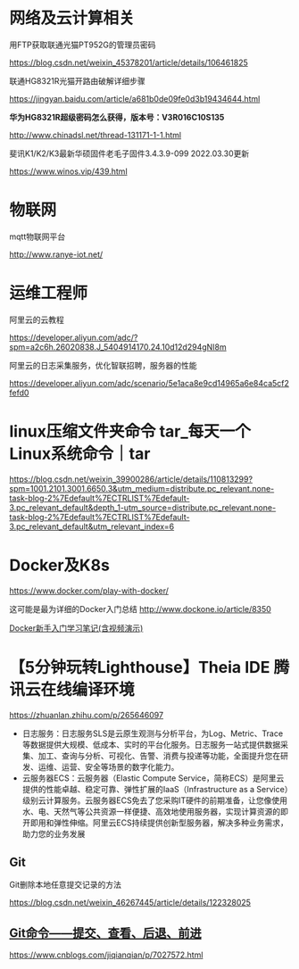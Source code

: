 # 网络及云计算相关



用FTP获取联通光猫PT952G的管理员密码

https://blog.csdn.net/weixin_45378201/article/details/106461825



联通HG8321R光猫开路由破解详细步骤

https://jingyan.baidu.com/article/a681b0de09fe0d3b19434644.html



**华为HG8321R超级密码怎么获得，版本号：V3R016C10S135**

http://www.chinadsl.net/thread-131171-1-1.html



斐讯K1/K2/K3最新华硕固件老毛子固件3.4.3.9-099  2022.03.30更新

https://www.winos.vip/439.html

# 物联网

mqtt物联网平台

http://www.ranye-iot.net/



# 运维工程师

阿里云的云教程

https://developer.aliyun.com/adc/?spm=a2c6h.26020838.J_5404914170.24.10d12d294gNI8m



阿里云的日志采集服务，优化智联招聘，服务器的性能

https://developer.aliyun.com/adc/scenario/5e1aca8e9cd14965a6e84ca5cf2fefd0

# linux压缩文件夹命令 tar_每天一个Linux系统命令｜tar

https://blog.csdn.net/weixin_39900286/article/details/110813299?spm=1001.2101.3001.6650.3&utm_medium=distribute.pc_relevant.none-task-blog-2%7Edefault%7ECTRLIST%7Edefault-3.pc_relevant_default&depth_1-utm_source=distribute.pc_relevant.none-task-blog-2%7Edefault%7ECTRLIST%7Edefault-3.pc_relevant_default&utm_relevant_index=6







# Docker及K8s

https://www.docker.com/play-with-docker/

这可能是最为详细的Docker入门总结  http://www.dockone.io/article/8350

[Docker新手入门学习笔记(含视频演示)](https://baiyue.one/archives/368.html)







# 【5分钟玩转Lighthouse】Theia IDE 腾讯云在线编译环境

https://zhuanlan.zhihu.com/p/265646097



- 日志服务：日志服务SLS是云原生观测与分析平台，为Log、Metric、Trace等数据提供大规模、低成本、实时的平台化服务。日志服务一站式提供数据采集、加工、查询与分析、可视化、告警、消费与投递等功能，全面提升您在研发、运维、运营、安全等场景的数字化能力。
- 云服务器ECS：云服务器（Elastic Compute Service，简称ECS）是阿里云提供的性能卓越、稳定可靠、弹性扩展的IaaS（Infrastructure as a Service）级别云计算服务。云服务器ECS免去了您采购IT硬件的前期准备，让您像使用水、电、天然气等公共资源一样便捷、高效地使用服务器，实现计算资源的即开即用和弹性伸缩。阿里云ECS持续提供创新型服务器，解决多种业务需求，助力您的业务发展



## Git

Git删除本地任意提交记录的方法

https://blog.csdn.net/weixin_46267445/article/details/122328025



## [Git命令——提交、查看、后退、前进](https://www.cnblogs.com/jiqianqian/p/7027572.html)

https://www.cnblogs.com/jiqianqian/p/7027572.html